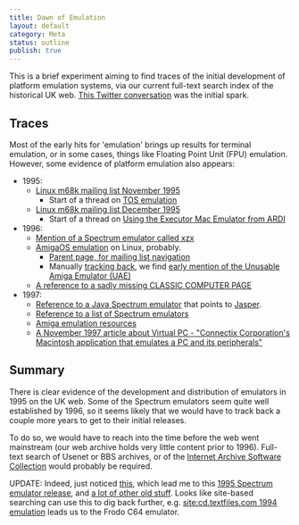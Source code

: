 ```yaml
---
title: Dawn of Emulation
layout: default
category: Meta
status: outline
publish: true
---
```


This is a brief experiment aiming to find traces of the initial development of platform emulation systems, via our current full-text search index of the historical UK web. [This Twitter conversation](https://twitter.com/archivetype/status/405409619691847680) was the initial spark.

## Traces ##

Most of the early hits for 'emulation' brings up results for terminal emulation, or in some cases, things like Floating Point Unit (FPU) emulation. However, some evidence of platform emulation also appears:

* 1995:
    * [Linux m68k mailing list November 1995](http://web.archive.org/web/19961115080005/http://aire.ncl.ac.uk/Atari/Mailing-Lists/Linux-m68k-phil-List.199511/Index.html)
        * Start of a thread on [TOS emulation](http://web.archive.org/web/19961207051052/http://aire.ncl.ac.uk/Atari/Mailing-Lists/Linux-m68k-phil-List.199511/Pine.SCO.3.91.951116175927.7045C-100000@corona.omicron.se.text)
    * [Linux m68k mailing list December 1995](http://web.archive.org/web/19961115075940/http://aire.ncl.ac.uk/Atari/Mailing-Lists/Linux-m68k-phil-List.199512/Index.html)
        * Start of a thread on [Using the Executor Mac Emulator from ARDI](http://web.archive.org/web/19961207022933/http://aire.ncl.ac.uk/Atari/Mailing-Lists/Linux-m68k-phil-List.199512/m0tQMPM-00024kC@border.ocunix.on.ca.text)
* 1996:
    * [Mention of a Spectrum emulator called xzx](http://web.archive.org/web/19961206054641/http://aire.ncl.ac.uk:80/Atari/Mailing-Lists/Linux-m68k-phil-List.199607/31ED7278.44B8@hidro1.ist.utl.pt.text)
    * [AmigaOS emulation](http://web.archive.org/web/19961205232744/http://aire.ncl.ac.uk:80/Atari/Mailing-Lists/Linux-m68k-phil-List.199610/925.6877T790T2528@skylink.it.text) on Linux, probably.
        * [Parent page, for mailing list navigation](http://web.archive.org/web/19961115075527/http://aire.ncl.ac.uk:80/Atari/Mailing-Lists/Linux-m68k-phil-List.199610/Index.html)
        * Manually [tracking back](http://web.archive.org/web/19961115075916/http://aire.ncl.ac.uk/Atari/Mailing-Lists/Linux-m68k-phil-List.199601/Index.html), we find [early mention of the Unusable Amiga Emulator (UAE)](http://web.archive.org/web/19961207003444/http://aire.ncl.ac.uk/Atari/Mailing-Lists/Linux-m68k-phil-List.199601/Pine.SOL.3.91.960129083440.7606A-100000@g220-3.text)
    * [A reference to a sadly missing CLASSIC COMPUTER PAGE](http://web.archive.org/web/19961229050917/http://www.zenn.demon.co.uk:80/)
* 1997:
    * [Reference to a Java Spectrum emulator](http://web.archive.org/web/19970412175540/http://www.wildcard.demon.co.uk:80/dev/java.html) that points to [Jasper](http://web.archive.org/web/19980210232053/http://www.spectrum.lovely.net/).
    * [Reference to a list of Spectrum emulators](http://web.archive.org/web/19970122191442/http://vlsi2.elsy.cf.ac.uk:80/bright/bookmark.html)
    * [Amiga emulation resources](http://web.archive.org/web/19970412022342/http://www.weirdscience.co.uk:80/amiga/miscemu.htm)
    * [A November 1997 article about Virtual PC - "Connectix Corporation's Macintosh application that emulates a PC and its peripherals"](http://web.archive.org/web/19981202030157/http://www.byte.com/art/9711/sec4/art4.htm)

## Summary ##

There is clear evidence of the development and distribution of emulators in 1995 on the UK web. Some of the Spectrum emulators seem quite well established by 1996, so it seems likely that we would have to track back a couple more years to get to their initial releases.

To do so, we would have to reach into the time before the web went mainstream (our web archive holds very little content prior to 1996). Full-text search of Usenet or BBS archives, or of the [Internet Archive Software Collection](https://archive.org/details/software) would probably be required.

UPDATE: Indeed, just noticed [this](https://twitter.com/axfelix/status/405409739439214592), which lead me to this [1995 Spectrum emulator release](http://cd.textfiles.com/230/EMULATOR/SINCLAIR/SPECTRUM/), and [a lot of other old stuff](http://cd.textfiles.com/230/EMULATOR/LISTE.TXT).  Looks like site-based searching can use this to dig back further, e.g. [site:cd.textfiles.com 1994 emulation](https://duckduckgo.com/?q=site%3Acd.textfiles.com+1994+emulation) leads us to the Frodo C64 emulator.